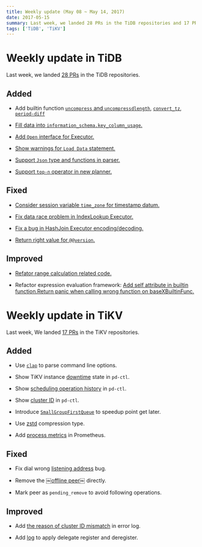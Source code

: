 ```yaml
---
title: Weekly update (May 08 ~ May 14, 2017)
date: 2017-05-15
summary: Last week, we landed 28 PRs in the TiDB repositories and 17 PRs in the TiKV repositories.
tags: ['TiDB', 'TiKV']
---
```


# Weekly update in TiDB

Last week, we landed [28 PRs](https://github.com/pingcap/tidb/pulls?utf8=%E2%9C%93&q=is%3Apr%20is%3Amerged%20merged%3A2017-05-08..2017-05-14%20) in the TiDB repositories.

## Added

* Add builtin function [`uncompress` and `uncompressdlength`](https://github.com/pingcap/tidb/pull/3136), [`convert_tz`](https://github.com/pingcap/tidb/pull/3222), [`period-diff`](https://github.com/pingcap/tidb/pull/3237)

* [Fill data into `information_schema.key_column_usage`.](https://github.com/pingcap/tidb/pull/2721)

* [Add `Open` interface for Executor.](https://github.com/pingcap/tidb/pull/3221)

* [Show warnings for `Load Data` statement.](https://github.com/pingcap/tidb/pull/3224)

* [Support `Json` type and functions in parser.](https://github.com/pingcap/tidb/pull/3228)

* [Support `top-n` operator in new planner.](https://github.com/pingcap/tidb/pull/3242)

## Fixed

* [Consider session variable `time_zone` for timestamp datum.](https://github.com/pingcap/tidb/pull/3167)

* [Fix data race problem in IndexLookup Executor.](https://github.com/pingcap/tidb/pull/3212)

* [Fix a bug in HashJoin Executor encoding/decoding.](https://github.com/pingcap/tidb/pull/3225)

* [Return right value for `@@version`.](https://github.com/pingcap/tidb/pull/3238)

## Improved

* [Refator range calculation related code.](https://github.com/pingcap/tidb/pull/3208)

* Refactor expression evaluation framework: [Add self attribute in builtin function.](https://github.com/pingcap/tidb/pull/3218)[Return panic when calling wrong function on baseXBuiltinFunc.](https://github.com/pingcap/tidb/pull/3247)

# Weekly update in TiKV

Last week, We landed [17 PRs](https://github.com/search?utf8=%E2%9C%93&q=repo%3Apingcap%2Ftikv+repo%3Apingcap%2Fpd+is%3Apr+is%3Amerged+merged%3A2017-05-07..2017-05-13&type=Issues) in the TiKV repositories.

## Added

* Use [`clap`](https://github.com/pingcap/tikv/pull/1806) to parse command line options.

* Show TiKV instance [downtime](https://github.com/pingcap/pd/pull/633) state in `pd-ctl`.

* Show [scheduling operation history](https://github.com/pingcap/pd/pull/637) in `pd-ctl`.

* Show [cluster ID](https://github.com/pingcap/pd/pull/640) in `pd-ctl`.

* Introduce [`SmallGroupFirstQueue`](https://github.com/pingcap/tikv/pull/1822) to speedup point get later. 

* Use [zstd](https://github.com/pingcap/tikv/pull/1831) compression type. 

* Add [process metrics](https://github.com/pingcap/tikv/pull/1830) in Prometheus.

## Fixed

* Fix dial wrong [listening address](https://github.com/pingcap/pd/pull/642) bug. 

* Remove the ￼[offline peer￼](https://github.com/pingcap/pd/pull/639) directly.

* Mark peer as `pending_remove` to avoid following operations.

## Improved

* Add [the reason of cluster ID mismatch](https://github.com/pingcap/tikv/pull/1825) in error log.

* Add [log](https://github.com/pingcap/tikv/pull/1823) to apply delegate register and deregister.
